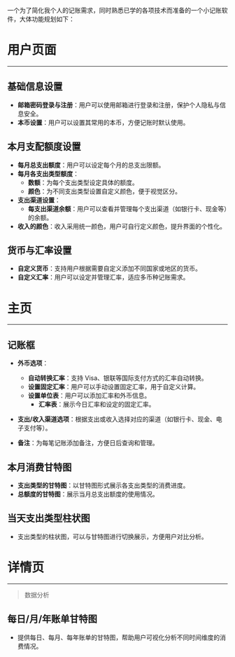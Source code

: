 
一个为了简化我个人的记账需求，同时熟悉已学的各项技术而准备的一个小记账软件，大体功能规划如下：

# 用户页面
---
## 基础信息设置

- **邮箱密码登录与注册**：用户可以使用邮箱进行登录和注册，保护个人隐私与信息安全。
- **本币设置**：用户可以设置其常用的本币，方便记账时默认使用。

## 本月支配额度设置

- **每月总支出额度**：用户可以设定每个月的总支出限额。
- **每月各支出类型额度**：
  - **数额**：为每个支出类型设定具体的额度。
  - **颜色**：为不同支出类型设置自定义颜色，便于视觉区分。
- **支出渠道设置**：
  - **每支出渠道余额**：用户可以查看并管理每个支出渠道（如银行卡、现金等）的余额。
- **收入的颜色**：收入采用统一颜色，用户可自行定义颜色，提升界面的个性化。

## 货币与汇率设置

- **自定义货币**：支持用户根据需要自定义添加不同国家或地区的货币。
- **自定义汇率**：用户可以设定并管理汇率，适应多币种记账需求。

# 主页
---

## 记账框

- **外币选项**：
  - **自动转换汇率**：支持 Visa、银联等国际支付方式的汇率自动转换。
  - **设置固定汇率**：用户可以手动设置固定汇率，用于自定义计算。
  - **设置单位表**：用户可以添加汇率和外币信息。
    - **汇率表**：展示今日汇率和设定的固定汇率。

- **支出/收入渠道选项**：根据支出或收入选择对应的渠道（如银行卡、现金、电子支付等）。

- **备注**：为每笔记账添加备注，方便日后查询和管理。

## 本月消费甘特图

- **支出类型的甘特图**：以甘特图形式展示各支出类型的消费进度。
- **总额度的甘特图**：展示当月总支出额度的使用情况。

## 当天支出类型柱状图

- 支出类型的柱状图，可以与甘特图进行切换展示，方便用户对比分析。

# 详情页
---
> 数据分析

## 每日/月/年账单甘特图

- 提供每日、每月、每年账单的甘特图，帮助用户可视化分析不同时间维度的消费情况。
